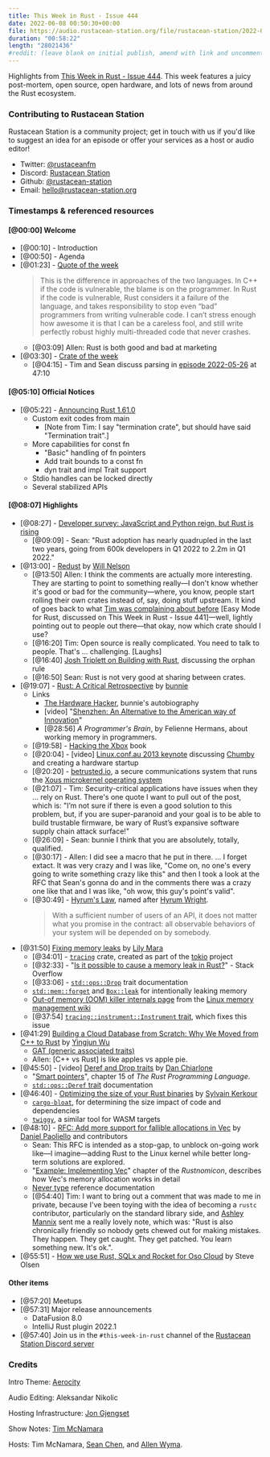 ```yaml
---
title: This Week in Rust - Issue 444
date: 2022-06-08 00:50:30+00:00
file: https://audio.rustacean-station.org/file/rustacean-station/2022-05-25-twir-444.mp3
duration: "00:58:22"
length: "28021436"
#reddit: (leave blank on initial publish, amend with link and uncomment this line after Reddit thread has been posted)
---
```


Highlights from [This Week in Rust - Issue
444](https://this-week-in-rust.org/blog/2022/05/25/this-week-in-rust-444/). This
week features a juicy post-mortem, open source, open hardware, and lots of news
from around the Rust ecosystem.

<!--
The episode introduction goes here.
The first paragraph should ideally be short, and is used in various
places as a "short description" for the episode. Any subsequent
paragraphs show up as "expanded description".
-->

### Contributing to Rustacean Station

<!-- You can probably leave this as-is -->

Rustacean Station is a community project; get in touch with us if you'd like to suggest an idea for an episode or offer your services as a host or audio editor!

- Twitter: [@rustaceanfm](https://twitter.com/rustaceanfm)
- Discord: [Rustacean Station](https://discord.gg/cHc3Gyc)
- Github: [@rustacean-station](https://github.com/rustacean-station/)
- Email: [hello@rustacean-station.org](mailto:hello@rustacean-station.org)

### Timestamps & referenced resources

<!--
In this section, leave timestamped notes of the form:

 - [@HH:MM:SS] - Topic at first timestamp
 - [@HH:MM:SS] - Topic at second timestamp
     - A link to additional material discussed during the preceding topic

-->

#### [@00:00] Welcome

- [@00:10] - Introduction
- [@00:50] - Agenda
- [@01:23] - [Quote of the week](https://lobste.rs/s/wiavtb/rust_critical_retrospective#c_jkfhpb)
  > This is the difference in approaches of the two languages. In C++ if the
  > code is vulnerable, the blame is on the programmer. In Rust if the code is
  > vulnerable, Rust considers it a failure of the language, and takes
  > responsibility to stop even “bad” programmers from writing vulnerable code.
  > I can’t stress enough how awesome it is that I can be a careless fool, and
  > still write perfectly robust highly multi-threaded code that never crashes.
  - [@03:09] Allen: Rust is both good and bad at marketing
- [@03:30] - [Crate of the week](https://docs.rs/rustdoc-types)
  - [@04:15] - Tim and Sean discuss parsing in [episode
    2022-05-26](https://rustacean-station.org/episode/071-twir-442/) at 47:10

#### [@05:10] Official Notices

- [@05:22] - [Announcing Rust 1.61.0](https://blog.rust-lang.org/2022/05/19/Rust-1.61.0.html)
  - Custom exit codes from main
    - [Note from Tim: I say "termination crate", but should have said "Termination trait".]
  - More capabilities for const fn
    - "Basic" handling of fn pointers
    - Add trait bounds to a const fn
    - dyn trait and impl Trait support
  - Stdio handles can be locked directly
  - Several stabilized APIs

#### [@08:07] Highlights

- [@08:27] - [Developer survey: JavaScript and Python reign, but Rust is rising](https://www.infoworld.com/article/3661248/developer-survey-javascript-and-python-reign-but-rust-is-rising.html)
  - [@09:09] - Sean: "Rust adoption has nearly quadrupled in the last two years, going from
   600k developers in Q1 2022 to 2.2m in Q1 2022."
- [@13:00] - [Redust](https://github.com/appellation/redust) by [Will Nelson](https://wnelson.dev/)
  - [@13:50] Allen: I think the comments are actually more interesting. They
    are starting to point to something really&mdash;I don't know whether it's
    good or bad for the community&mdash;where, you know, people start rolling
    their own crates instead of, say, doing stuff upstream. It kind of goes back
    to what [Tim was complaining about before](https://rustacean-station.org/episode/069-twir-441/) [Easy Mode for
    Rust, discussed on This Week in Rust - Issue 441]&mdash;well, lightly
    pointing out to people out there&mdash;that okay, now which crate should I
    use?
  - [@16:20] Tim: Open source is really complicated. You need to talk to
    people. That's &#8230; challenging. [Laughs]
  - [@16:40] [Josh Triplett on Building with
    Rust](https://anchor.fm/building-with-rust/episodes/Josh-Triplett-on-Building-the-Build-System-of-his-Dreams-e1dt81c),
   discussing the orphan rule
  - [@16:50] Sean: Rust is not very good at sharing between crates.
- [@19:07] - [Rust: A Critical
  Retrospective](https://www.bunniestudios.com/blog/?p=6375) by [bunnie](https://en.wikipedia.org/wiki/Andrew_Huang_(hacker))
  - Links
    - [The Hardware Hacker](https://nostarch.com/hardwarehackerpaperback), bunnie's autobiography
    - [video] "[Shenzhen: An Alternative to the American way of
      Innovation](https://youtu.be/S39fhrGjr4U)"
    - [@28:56] _A Programmer's Brain_, by Felienne Hermans, about working memory
    in programmers.
  - [@19:58] - [Hacking the Xbox](https://www.hackingthexbox.com/) book
  - [@20:04] - [video] [Linux.conf.au 2013
      keynote](https://mirror.linux.org.au/pub/linux.conf.au/2013/mp4/Keynote_Andrew_Bunnie_Huang.mp4)
      discussing [Chumby](https://en.wikipedia.org/wiki/Chumby) and creating a hardware startup
  - [@20:20] - [betrusted.io](https://betrusted.io/), a secure communications system that
      runs the [Xous microkernel operating  system](https://betrusted.io/xous-book/)
  - [@21:07] - Tim: Security-critical applications have issues when they ... rely on Rust.
      There's one quote I want to pull out of the post, which is: "I’m not sure
      if there is even a good solution to this problem, but, if you are
      super-paranoid and your goal is to be able to build trustable firmware, be
      wary of Rust’s expansive software supply chain attack surface!"
  - [@26:09] - Sean: bunnie I think that you are absolutely, totally, qualified.
  - [@30:17] - Allen: I did see a macro that he put in there. ... I forget
    extact. It was very crazy and I was like, "Come on, no one's every going to
    write something crazy like this" and then I took a look at the RFC that
    Sean's gonna do and in the comments there was a crazy one like that and I
    was like, "oh wow, this guy's point's valid".
  - [@30:49] - [Hyrum's Law](https://www.hyrumslaw.com/), named after [Hyrum
    Wright](https://twitter.com/hyrumwright).
    > With a sufficient number of users of an API, it does not matter what you
    > promise in the contract: all observable behaviors of your system will be
    > depended on by somebody.
- [@31:50] [Fixing memory leaks](https://onesignal.com/blog/solving-memory-leaks-in-rust/
) by [Lily Mara](https://twitter.com/TheLily_Mara)
  - [@34:01] - [`tracing`](https://docs.rs/tracing) crate, created as part of
   the [tokio](https://tokio.rs/tokio/topics/tracing) project
  - [@32:33] - "[Is it possible to cause a memory leak in
    Rust?](https://stackoverflow.com/q/55553048/395287)" - Stack Overflow
  - [@33:06] -
    [`std::ops::Drop`](https://doc.rust-lang.org/std/ops/trait.Drop.html) trait
    documentation
  - [`std::mem::forget`](https://doc.rust-lang.org/std/mem/fn.forget.html) and
    [`Box::leak`](https://doc.rust-lang.org/std/boxed/struct.Box.html#method.leak)
    for intentionally leaking memory
  - [Out-of memory (OOM) killer internals page](https://linux-mm.org/OOM_Killer) from the [Linux memory
    management wiki](https://linux-mm.org/)
  - [@37:54] [`tracing::instrument::Instrument` trait](https://docs.rs/tracing/0.1.34/tracing/instrument/trait.Instrument.html), which fixes this issue
- [@41:29] [Building a Cloud Database from Scratch: Why We Moved from C++ to
  Rust](https://singularity-data.com/blog/building-a-cloud-database-from-scratch-why-we-moved-from-cpp-to-rust/)
  by [Yingjun Wu](https://twitter.com/YingjunWu)
  - [GAT (generic associated traits)](https://blog.rust-lang.org/2021/08/03/GATs-stabilization-push.html)
  - Allen: [C++ vs Rust] is like apples vs apple pie.
- [@45:50] - [video] [Deref and Drop traits](https://www.youtube.com/watch?v=Nlc3HdVyaNg) by [Dan
  Chiarlone](https://twitter.com/danologue)
  - "[Smart pointers](https://doc.rust-lang.org/book/ch15-00-smart-pointers.html)",
    chapter 15 of _The Rust Programming Language_.
  - [`std::ops::Deref` trait](https://doc.rust-lang.org/std/ops/trait.Deref.html) documentation
- [@46:40] - [Optimizing the size of your Rust
  binaries](https://kerkour.com/optimize-rust-binary-size) by [Sylvain Kerkour](https://kerkour.com/)
  - [`cargo-bloat`](https://github.com/RazrFalcon/cargo-bloat), for determining
    the size impact of code and dependencies
  - [`twiggy`](https://github.com/rustwasm/twiggy), a similar tool for WASM targets
- [@48:10] - [RFC: Add more support for fallible allocations in
  Vec](https://github.com/rust-lang/rfcs/pull/3271) by [Daniel Paoliello](https://github.com/dpaoliello)
  and contributors
  - Sean: This RFC is intended as a stop-gap, to unblock on-going work like&mdash;I
    imagine&mdash;adding Rust to the Linux kernel while better long-term
    solutions are explored.
  - "[Example: Implementing Vec](https://doc.rust-lang.org/nomicon/vec/vec.html)" chapter of the _Rustnomicon_, describes how
    Vec's memory allocation works in detail
  - [Never type](https://doc.rust-lang.org/reference/types/never.html) reference documentation
  - [@54:40] Tim: I want to bring out a comment that was made to me in private,
    because I've been toying with the idea of becoming a `rustc` contributor,
    particularly on the standard library side, and [Ashley
    Mannix](https://twitter.com/kodraus) sent me a really lovely note, which
    was: "Rust is also chronically friendly so nobody gets chewed out for making mistakes. They happen. They get caught. They get patched. You learn something new. It's ok.".
- [@55:51] - [How we use Rust, SQLx and Rocket for Oso Cloud](https://www.osohq.com/post/rust-rocket-sqlx) by Steve Olsen

#### Other items

- [@57:20] Meetups
- [@57:31] Major release announcements
  - DataFusion 8.0
  - IntelliJ Rust plugin 2022.1
- [@57:40] Join us in the `#this-week-in-rust` channel of the [Rustacean Station Discord server](https://discord.gg/cHc3Gyc)

### Credits

Intro Theme: [Aerocity](https://twitter.com/AerocityMusic)

Audio Editing: Aleksandar Nikolic

Hosting Infrastructure: [Jon Gjengset](https://twitter.com/jonhoo/)

Show Notes: [Tim McNamara][tim]

Hosts: Tim McNamara, [Sean Chen][sean], and [Allen Wyma][allen].

[allen]: https://twitter.com/allenwyma
[jon]: https://twitter.com/jonhoo
[sean]: https://twitter.com/seanchen1991
[tim]: https://twitter.com/timClicks

